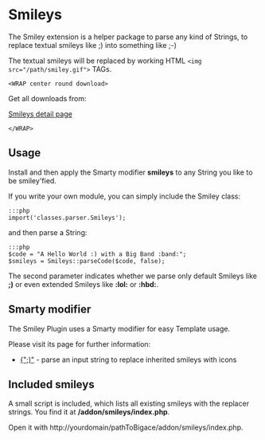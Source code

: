 # Smileys

The Smiley extension is a helper package to parse any kind of Strings, to replace textual smileys like ;) into something like ;-)

The textual smileys will be replaced by working HTML `<img src="/path/smiley.gif">` TAGs.

`<WRAP center round download>`

Get all downloads from:

[Smileys detail page](http://www.bigace.de/plugins/detail/31-Smileys)

`</WRAP>`

## Usage

Install and then apply the Smarty modifier **smileys** to any String you like to be smiley'fied.

If you write your own module, you can simply include the Smiley class:

	:::php
	import('classes.parser.Smileys');

and then parse a String:

	:::php
	$code = "A Hello World :) with a Big Band :band:";
	$smileys = Smileys::parseCode($code, false);


The second parameter indicates whether we parse only default Smileys like **;)** or even extended Smileys like **:lol:** or **:hbd:**.

## Smarty modifier

The Smiley Plugin uses a Smarty modifier for easy Template usage.

Please visit its page for further information:

*  [{";)"](smarty_tags/smileys) - parse an input string to replace inherited smileys with icons

## Included smileys

A small script is included, which lists all existing smileys with the replacer strings.
You find it at **/addon/smileys/index.php**. 

Open it with http://yourdomain/pathToBigace/addon/smileys/index.php.

